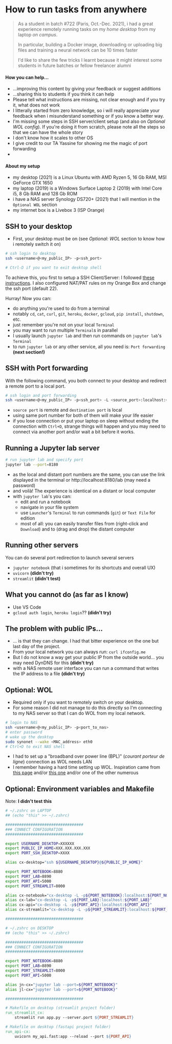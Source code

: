# How to run tasks from anywhere
> As a student in batch #722 (Paris, Oct.-Dec. 2021), i had a great experience remotely running tasks on my *home desktop* from my laptop *on campus*. 
>
> In particular, building a Docker image, downloading or uploading big files and training a neural network can be 10 times faster
>
> I'd like to share the few tricks I learnt because it might interest some students in future batches or fellow freelancer alumni

#### How you can help...
- ...improving this content by giving your feedback or suggest additions
- ...sharing this to students if you think it can help
- Please tell what instructions are missing, not clear enough and if you try it, what does not work
- I litterally started from zero knowledge, so i will really appreciate your feedback when i misunderstand something or if you know a better way.
- I'm missing some steps in SSH server/client setup (and also on *Optional WOL config*). If you're doing it from scratch, please note all the steps so that we can have the whole story
- I don't know how it scales to other OS
- I give credit to our TA Yassine for showing me the magic of port forwarding
- 
#### About my setup
- my desktop (2021) is a Linux Ubuntu with AMD Ryzen 5, 16 Gb RAM, MSI GeForce GTX 1650
- my laptop (2019) is a Windows Surface Laptop 2 (2019) with Intel Core i5, 8 Gb RAM and 128 Gb ROM
- i have a NAS server Synology DS720+ (2021) that I will mention in the `Optional WOL` section
- my internet box is a Livebox 3 (ISP Orange)

## SSH to your desktop
- First, your desktop must be on (see *Optional: WOL* section to know how i remotely switch it on)

```bash
# ssh login to desktop
ssh <username>@<my_public_IP> -p<ssh_port>

# Ctrl-D if you want to exit desktop shell
```

To achieve this, you first to setup a SSH Client/Server: I followed [these instructions](https://phoenixnap.com/kb/ssh-to-connect-to-remote-server-linux-or-windows). I also configured NAT/PAT rules on my Orange Box and change the ssh port (default 22).

Hurray! Now you can:
- do anything you're used to do from a terminal
- notably `cd`, `cat`, `curl`, `git`, `heroku`, `docker`, `gcloud`, `pip install`, `shutdown`, etc.
- just remember you're not on your local `Terminal`
- you may want to run multiple `Terminal`s in parallel
- I usually launch `jupyter lab` and then run commands on `jupyter lab`'s `Terminal`
- to run `jupyter lab` or any other service, all you need is: `Port forwarding` **(next section!)**

## SSH with Port forwarding 
With the following command, you both connect to your desktop and redirect a remote port to a local port. 
```bash
# ssh login and port forwarding
ssh <username>@<my_public_IP> -p<ssh_port> -L <source_port>:localhost:<destination_port>
```
- `source port` is remote and `destination port` is local
- using same port number for both of them will make your life easier
- if you lose connection or put your laptop on sleep without ending the connection with `Ctrl+D`, strange things will happen and you may need to connect via another port and/or wait a bit before it works.

## Running a Jupyter lab server
```bash
# run jupyter lab and specify port 
jupyter lab --port=8180
```
- as the local and distant port numbers are the same, you can use the link displayed in the terminal or http://localhost:8180/lab (may need a password)
- and voilà! The experience is identical on a distant or local computer
- with `jupyter lab`'s you can:
    - edit and run a notebook
    - navigate in your file system
    - use `Launcher`'s `Terminal` to run commands (`git`) or `Text File` for edition
    - most of all: you can easily transfer files from (right-click and `Download`) and to (drag and drop) the distant computer

## Running other servers
You can do several port redirection to launch several servers 
- `jupyter notebook` (that i sometimes for its shortcuts and overall UX)
- `uvicorn` **(didn't try)**
- `streamlit` **(didn't test)**

## What you cannot do **(as far as I know)**
- Use VS Code
- `gcloud auth login`, `heroku login`?? **(didn't try)**

## The problem with public IPs...
- ... is that they can change. I had that bitter experience on the one but last day of the project.
- From your local network you can always run: `curl ifconfig.me`
- But I do not know a way get your public IP from the outside world... you may need DynDNS for this **(didn't try)**
- with a NAS remote user interface you can run a command that writes the IP address to a file **(didn't try)**

## Optional: WOL
- Required only if you want to remotely switch on your desktop. 
- For some reason I did not manage to do this directly so I'm connecting to my NAS server so that I can do WOL from my local network.
```bash
# login to NAS
ssh <username>@<my_public_IP> -p<port_to_nas>
# enter password
# wake up the desktop
sudo synonet --wake <MAC_address> eth0
# Ctrl+D to exit NAS shell
```
- I had to set up a "broadband over power line (BPL)" (*courant porteur de ligne*) connection as WOL needs LAN
- I remember having a hard time setting up WOL. Inspiration came from [this page](https://help.ubuntu.com/community/WakeOnLan) and/or [this one](https://necromuralist.github.io/posts/enabling-wake-on-lan/) and/or one of the other numerous


## Optional: Environment variables and Makefile
Note: **I didn't test this**
```bash
# ~/.zshrc on LAPTOP
## (echo "this" >> ~/.zshrc)

##################################
### CONNECT CONFIGURATION
##################################

export USERNAME_DESKTOP=XXXXXX
export PUBLIC_IP_HOME=XXX.XXX.XXX.XXX
export PORT_SSH_DESKTOP=XXXX

alias cx-desktop="ssh ${USERNAME_DESKTOP}@${PUBLIC_IP_HOME}"

export PORT_NOTEBOOK=8880
export PORT_LAB=8890
export PORT_API=5000
export PORT_STREAMLIT=8000

alias cx-notebook="cx-desktop -L -p${PORT_NOTEBOOK}:localhost:${PORT_NOTEBOOK}"
alias cx-lab="cx-desktop -L -p${PORT_LAB}:localhost:${PORT_LAB}"
alias cx-api="cx-desktop -L -p${PORT_API}:localhost:${PORT_API}"
alias cx-streamlit="cx-desktop -L -p${PORT_STREAMLIT}:localhost:${PORT_STREAMLIT}"

##################################
```

```bash
# ~/.zshrc on DESKTOP
## (echo "this" >> ~/.zshrc)

##################################
### CONNECT CONFIGURATION
##################################

export PORT_NOTEBOOK=8880
export PORT_LAB=8890
export PORT_STREAMLIT=8000
export PORT_API=5000

alias jn-cx="jupyter lab --port=${PORT_NOTEBOOK}"
alias jl-cx="jupyter lab --port=${PORT_NOTEBOOK}"

##################################
```


```Makefile
# Makefile on desktop (streamlit project folder)
run_streamlit_cx:
    streamlit run app.py --server.port ${PORT_STREAMLIT}

# Makefile on desktop (fastapi project folder)
run_api-cx:
    uvicorn my_api.fast:app --reload --port ${PORT_API}
```

